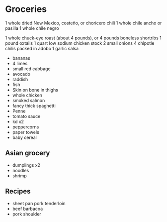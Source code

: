 # Groceries

1 whole dried New Mexico, costeño, or choricero chili
1 whole chile ancho or pasilla
1 whole chile negro

1 whole chuck-eye roast (about 4 pounds), or 4 pounds boneless shortribs
1 pound oxtails
1 quart low sodium chicken stock
2 small onions
4 chipotle chilis packed in adobo
1 garlic
salsa

- bananas
- 4 limes
- small red cabbage
- avocado
- raddish
- fish
- Skin on bone in thighs
- whole chicken
- smoked salmon
- fancy thick spaghetti
- Penne
- tomato sauce
- kd x2
- peppercorns
- paper towels
- baby cereal

## Asian grocery

- dumplings x2
- noodles
- shrimp

## Recipes

- sheet pan pork tenderloin
- beef barbacoa
- pork shoulder
